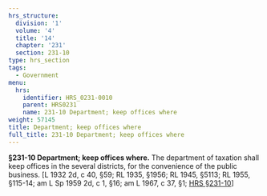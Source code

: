 ```yaml
---
hrs_structure:
  division: '1'
  volume: '4'
  title: '14'
  chapter: '231'
  section: 231-10
type: hrs_section
tags:
  - Government
menu:
  hrs:
    identifier: HRS_0231-0010
    parent: HRS0231
    name: 231-10 Department; keep offices where
weight: 57145
title: Department; keep offices where
full_title: 231-10 Department; keep offices where
---
```

**§231-10 Department; keep offices where.** The department of taxation shall keep offices in the several districts, for the convenience of the public business. [L 1932 2d, c 40, §59; RL 1935, §1956; RL 1945, §5113; RL 1955, §115-14; am L Sp 1959 2d, c 1, §16; am L 1967, c 37, §1; [HRS §231-10](/title-14/chapter-231/section-231-10/)]